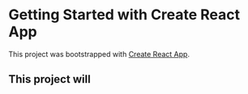 # Getting Started with Create React App

This project was bootstrapped with [Create React App](https://github.com/facebook/create-react-app).

## This project will
